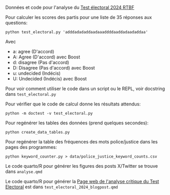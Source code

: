 Données et code pour l'analyse du [Test électoral 2024 RTBF](https://www.rtbf.be/test-electoral)

Pour calculer les scores des partis pour une liste de 35 réponses aux questions:

`python test_electoral.py 'adddadadaddaadaaaddddaaddadaadaddaa'`

Avec
* a: agree (D'accord)
* A: Agree (D'accord) avec Boost
* d: disagree (Pas d'accord)
* D: Disagree (Pas d'accord) avec Boost
* u: undecided (Indécis)
* U: Undecided (Indécis) avec Boost

Pour voir comment utiliser le code dans un script ou le REPL, voir docstring dans `test_electoral.py`

Pour vérifier que le code de calcul donne les résultats attendus:

`python -m doctest -v test_electoral.py`

Pour regénérer les tables des données (prend quelques secondes):

`python create_data_tables.py`

Pour regénérer la table des fréquences des mots police/justice dans les pages des programmes:

`python keyword_counter.py > data/police_justice_keyword_counts.csv`

Le code quarto/R pour générer les figures des posts X/Twitter se trouve dans `analyse.qmd`

Le code quarto/R pour générer la [Page web de l'analyse critique du Test Electoral](https://alexirrthum.quarto.pub/une-critique-du-test-electoral-rtbf-2024/) est dans `test_electoral_2024_blogpost.qmd`
